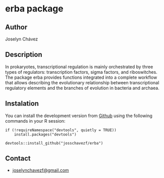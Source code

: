 # erba package

## Author

Joselyn Chávez

## Description

In prokaryotes, transcriptional regulation is mainly orchestrated by three types of regulators: transcription factors, sigma factors, and riboswitches. The package erba provides functions integrated into a complete workflow that allows describing the evolutionary relationship between transcriptional regulatory elements and the branches of evolution in bacteria and archaea. 


## Instalation

You can install the development version from [Github](www.github.com) using the following commands in your R session:

```
if (!requireNamespace("devtools", quietly = TRUE))
    install.packages("devtools")
    
devtools::install_github("josschavezf/erba")
```

## Contact

- joselynchavezf@gmail.com
